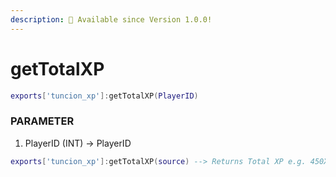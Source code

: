 ```yaml
---
description: 🔧 Available since Version 1.0.0!
---
```


# getTotalXP

```lua title="Export Syntax"
exports['tuncion_xp']:getTotalXP(PlayerID)
```

### PARAMETER

1. PlayerID <span className="color-blue">(INT)</span> <span className="color-orange">-> PlayerID</span>

```lua
exports['tuncion_xp']:getTotalXP(source) --> Returns Total XP e.g. 450XP
```
